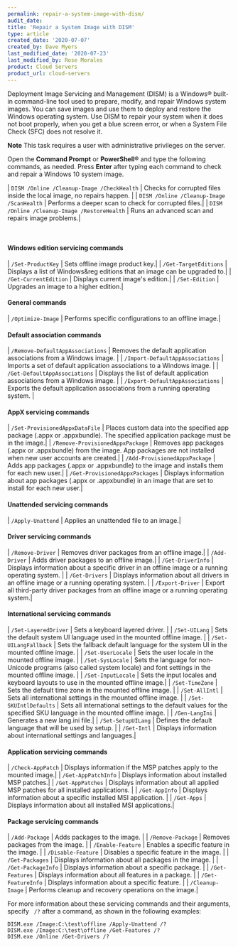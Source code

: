 ```yaml
---
permalink: repair-a-system-image-with-dism/
audit_date:
title: 'Repair a System Image with DISM'
type: article
created_date: '2020-07-07'
created_by: Dave Myers
last_modified_date: '2020-07-23'
last_modified_by: Rose Morales
product: Cloud Servers
product_url: cloud-servers
---
```


Deployment Image Servicing and Management (DISM) is a Windows&reg; built-in
command-line tool used to prepare, modify, and repair Windows system images.
You can save images and use them to deploy and restore the Windows operating
system. Use DISM to repair your system when it does not boot properly, when you get
a blue screen error, or when a System File Check (SFC) does not resolve it.

**Note** This task requires a user with administrative privileges on the server.

Open the **Command Prompt** or **PowerShell&reg;** and type the following commands, as needed.
Press **Enter** after typing each command to check and repair a Windows 10 system image.

 | `DISM /Online /Cleanup-Image /CheckHealth`    | Checks for corrupted files inside the local image, no repairs happen. |
 | `DISM /Online /Cleanup-Image /ScanHealth`     | Performs a deeper scan to check for corrupted files.|
 | `DISM /Online /Cleanup-Image /RestoreHealth`  | Runs an advanced scan and repairs image problems.|

<br>

#### Windows edition servicing commands

  | `/Set-ProductKey`     | Sets offline image product key.|
  | `/Get-TargetEditions` | Displays a list of Windows&reg editions that an image can be upgraded to.|
  | `/Get-CurrentEdition` | Displays current image's edition.|
  | `/Set-Edition`        | Upgrades an image to a higher edition.|

#### General commands

  | `/Optimize-Image`    | Performs specific configurations to an offline image.|

#### Default association commands

  | `/Remove-DefaultAppAssociations`   | Removes the default application associations from a Windows image. |
  | `/Import-DefaultAppAssociations`   | Imports a set of default application associations to a Windows image. |
  | `/Get-DefaultAppAssociations`      | Displays the list of default application associations from a Windows image. |
  | `/Export-DefaultAppAssociations`   | Exports the default application associations from a running operating system. |

#### AppX servicing commands

  | `/Set-ProvisionedAppxDataFile`   | Places custom data into the specified app package (.appx or .appxbundle). The specified application package must be in the image.|
  | `/Remove-ProvisionedAppxPackage` | Removes app packages (.appx or .appxbundle) from the image. App packages are not installed when new user accounts are created.| 
  | `/Add-ProvisionedAppxPackage`    | Adds app packages (.appx or .appxbundle) to the image and installs them for each new user.|
  | `/Get-ProvisionedAppxPackages`   | Displays information about app packages (.appx or .appxbundle) in an image that are set to install for each new user.|

#### Unattended servicing commands

  | `/Apply-Unattend`        | Applies an unattended file to an image.|

#### Driver servicing commands

  | `/Remove-Driver`         | Removes driver packages from an offline image.|
  | `/Add-Driver`            | Adds driver packages to an offline image.|
  | `/Get-DriverInfo`        | Displays information about a specific driver in an offline image or a running operating system. |
  | `/Get-Drivers`           | Displays information about all drivers in an offline image or a running operating system. |
  | `/Export-Driver`         | Export all third-party driver packages from an offline image or a running operating system.|

#### International servicing commands

  | `/Set-LayeredDriver`     | Sets a keyboard layered driver. |
  | `/Set-UILang`            | Sets the default system UI language used in the mounted offline image. |
  | `/Set-UILangFallback`    | Sets the fallback default language for the system UI in the mounted offline image. |
  | `/Set-UserLocale`        | Sets the user locale in the mounted offline image. |
  | `/Set-SysLocale`         | Sets the language for non-Unicode programs (also called system locale) and font settings in the mounted offline image. |
  | `/Set-InputLocale`       | Sets the input locales and keyboard layouts to use in the mounted offline image.|
  | `/Set-TimeZone`          | Sets the default time zone in the mounted offline image. |
  | `/Set-AllIntl`           | Sets all international settings in the mounted offline image. |
  | `/Set-SKUIntlDefaults`   | Sets all international settings to the default values for the specified SKU language in the mounted offline image. |
  | `/Gen-LangIni`           | Generates a new lang.ini file.|
  | `/Set-SetupUILang`       | Defines the default language that will be used by setup. |
  | `/Get-Intl`              | Displays information about international settings and languages.|

#### Application servicing commands

  | `/Check-AppPatch`         | Displays information if the MSP patches apply to the mounted image.|
  | `/Get-AppPatchInfo`       | Displays information about installed MSP patches.|
  | `/Get-AppPatches`         | Displays information about all applied MSP patches for all installed applications. |
  | `/Get-AppInfo`            | Displays information about a specific installed MSI application. |
  | `/Get-Apps`               | Displays information about all installed MSI applications.|

#### Package servicing commands

  | `/Add-Package`            | Adds packages to the image. |
  | `/Remove-Package`         | Removes packages from the image. |
  | `/Enable-Feature`         | Enables a  specific feature in the image. |
  | `/Disable-Feature`        | Disables a specific  feature in the image. |
  | `/Get-Packages`           | Displays information about all  packages in the image. |
  | `/Get-PackageInfo`        | Displays information about a  specific package. |
  | `/Get-Features`           | Displays information about all  features in a package. |
  | `/Get-FeatureInfo`        | Displays information about a  specific feature. |
  | `/Cleanup-Image`          | Performs cleanup and recovery  operations on the image.|

For more information about these servicing commands and their arguments, specify
` /?` after a command, as shown in the following examples:

    DISM.exe /Image:C:\test\offline /Apply-Unattend /?
    DISM.exe /Image:C:\test\offline /Get-Features /?
    DISM.exe /Online /Get-Drivers /?
